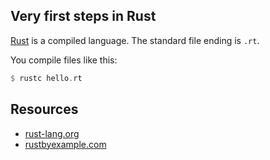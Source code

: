## Very first steps in Rust

[Rust](https://en.wikipedia.org/wiki/Rust_(programming_language)) is a compiled
language. The standard file ending is `.rt`.

You compile files like this:

```rust
$ rustc hello.rt
```

## Resources

* [rust-lang.org](http://www.rust-lang.org/)
* [rustbyexample.com](http://rustbyexample.com/)
